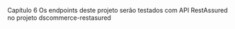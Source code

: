 Capítulo 6
Os endpoints deste projeto serão testados com API RestAssured no projeto dscommerce-restasured
